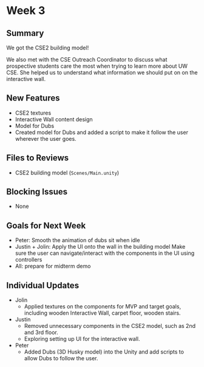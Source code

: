 # Week 3

## Summary

We got the CSE2 building model! 

We also met with the CSE Outreach Coordinator to discuss what prospective students care the most when trying to learn more about UW CSE. She helped us to understand what information we should put on on the interactive wall.
## New Features
- CSE2 textures
- Interactive Wall content design
- Model for Dubs
- Created model for Dubs and added a script to make it follow the user wherever the user goes.

## Files to Reviews

- CSE2 building model (`Scenes/Main.unity`)
## Blocking Issues

- None


## Goals for Next Week

- Peter: Smooth the animation of dubs sit when idle
- Justin + Jolin: Apply the UI onto the wall in the building model Make sure the user can navigate/interact with the components in the UI using controllers
- All: prepare for midterm demo

## Individual Updates
- Jolin
    - Applied textures on the components for MVP and target goals, including wooden Interactive Wall, carpet floor, wooden stairs.
- Justin
    - Removed unnecessary components in the CSE2 model, such as 2nd and 3rd floor.
    - Exploring setting up UI for the interactive wall.
- Peter
    - Added Dubs (3D Husky model) into the Unity and add scripts to allow Dubs to follow the user. 